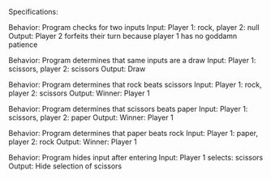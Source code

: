 Specifications:

Behavior: Program checks for two inputs
Input: Player 1: rock, player 2: null
Output: Player 2 forfeits their turn because player 1 has no goddamn patience

Behavior: Program determines that same inputs are a draw
Input: Player 1: scissors, player 2: scissors
Output: Draw

Behavior: Program determines that rock beats scissors
  Input: Player 1: rock, player 2: scissors
  Output: Winner: Player 1

Behavior: Program determines that scissors beats paper
  Input: Player 1: scissors, player 2: paper
  Output: Winner: Player 1

Behavior: Program determines that paper beats rock
  Input: Player 1: paper, player 2: rock
  Output: Winner: Player 1

Behavior: Program hides input after entering
  Input: Player 1 selects: scissors
  Output: Hide selection of scissors
